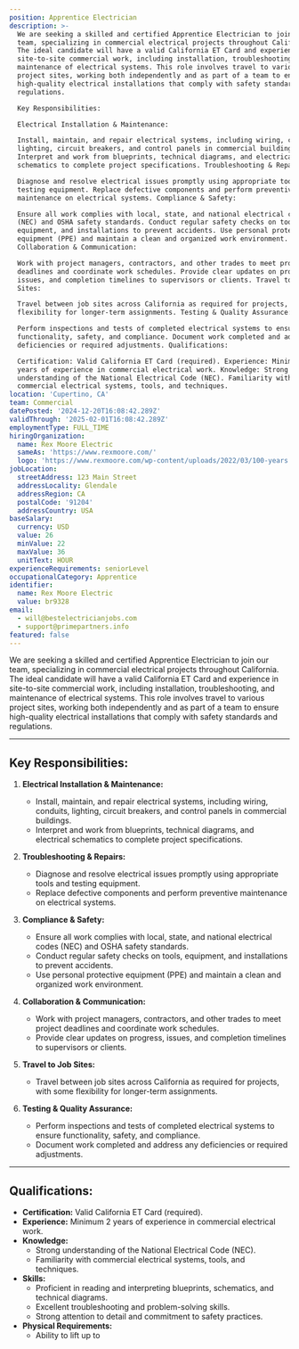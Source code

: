 ```yaml
---
position: Apprentice Electrician
description: >-
  We are seeking a skilled and certified Apprentice Electrician to join our
  team, specializing in commercial electrical projects throughout California.
  The ideal candidate will have a valid California ET Card and experience in
  site-to-site commercial work, including installation, troubleshooting, and
  maintenance of electrical systems. This role involves travel to various
  project sites, working both independently and as part of a team to ensure
  high-quality electrical installations that comply with safety standards and
  regulations.

  Key Responsibilities:

  Electrical Installation & Maintenance:

  Install, maintain, and repair electrical systems, including wiring, conduits,
  lighting, circuit breakers, and control panels in commercial buildings.
  Interpret and work from blueprints, technical diagrams, and electrical
  schematics to complete project specifications. Troubleshooting & Repairs:

  Diagnose and resolve electrical issues promptly using appropriate tools and
  testing equipment. Replace defective components and perform preventive
  maintenance on electrical systems. Compliance & Safety:

  Ensure all work complies with local, state, and national electrical codes
  (NEC) and OSHA safety standards. Conduct regular safety checks on tools,
  equipment, and installations to prevent accidents. Use personal protective
  equipment (PPE) and maintain a clean and organized work environment.
  Collaboration & Communication:

  Work with project managers, contractors, and other trades to meet project
  deadlines and coordinate work schedules. Provide clear updates on progress,
  issues, and completion timelines to supervisors or clients. Travel to Job
  Sites:

  Travel between job sites across California as required for projects, with some
  flexibility for longer-term assignments. Testing & Quality Assurance:

  Perform inspections and tests of completed electrical systems to ensure
  functionality, safety, and compliance. Document work completed and address any
  deficiencies or required adjustments. Qualifications:

  Certification: Valid California ET Card (required). Experience: Minimum 3
  years of experience in commercial electrical work. Knowledge: Strong
  understanding of the National Electrical Code (NEC). Familiarity with
  commercial electrical systems, tools, and techniques.
location: 'Cupertino, CA'
team: Commercial
datePosted: '2024-12-20T16:08:42.289Z'
validThrough: '2025-02-01T16:08:42.289Z'
employmentType: FULL_TIME
hiringOrganization:
  name: Rex Moore Electric
  sameAs: 'https://www.rexmoore.com/'
  logo: 'https://www.rexmoore.com/wp-content/uploads/2022/03/100-years.png'
jobLocation:
  streetAddress: 123 Main Street
  addressLocality: Glendale
  addressRegion: CA
  postalCode: '91204'
  addressCountry: USA
baseSalary:
  currency: USD
  value: 26
  minValue: 22
  maxValue: 36
  unitText: HOUR
experienceRequirements: seniorLevel
occupationalCategory: Apprentice
identifier:
  name: Rex Moore Electric
  value: br9328
email:
  - will@bestelectricianjobs.com
  - support@primepartners.info
featured: false
---
```



We are seeking a skilled and certified Apprentice Electrician to join our team, specializing in commercial electrical projects throughout California. The ideal candidate will have a valid California ET Card and experience in site-to-site commercial work, including installation, troubleshooting, and maintenance of electrical systems. This role involves travel to various project sites, working both independently and as part of a team to ensure high-quality electrical installations that comply with safety standards and regulations.

---

## Key Responsibilities:  

1. **Electrical Installation & Maintenance:**  
   - Install, maintain, and repair electrical systems, including wiring, conduits, lighting, circuit breakers, and control panels in commercial buildings.  
   - Interpret and work from blueprints, technical diagrams, and electrical schematics to complete project specifications.  

2. **Troubleshooting & Repairs:**  
   - Diagnose and resolve electrical issues promptly using appropriate tools and testing equipment.  
   - Replace defective components and perform preventive maintenance on electrical systems.  

3. **Compliance & Safety:**  
   - Ensure all work complies with local, state, and national electrical codes (NEC) and OSHA safety standards.  
   - Conduct regular safety checks on tools, equipment, and installations to prevent accidents.  
   - Use personal protective equipment (PPE) and maintain a clean and organized work environment.  

4. **Collaboration & Communication:**  
   - Work with project managers, contractors, and other trades to meet project deadlines and coordinate work schedules.  
   - Provide clear updates on progress, issues, and completion timelines to supervisors or clients.  

5. **Travel to Job Sites:**  
   - Travel between job sites across California as required for projects, with some flexibility for longer-term assignments.  

6. **Testing & Quality Assurance:**  
   - Perform inspections and tests of completed electrical systems to ensure functionality, safety, and compliance.  
   - Document work completed and address any deficiencies or required adjustments.  

---

## Qualifications:  

- **Certification:** Valid California ET Card (required).  
- **Experience:** Minimum 2 years of experience in commercial electrical work.  
- **Knowledge:**  
  - Strong understanding of the National Electrical Code (NEC).  
  - Familiarity with commercial electrical systems, tools, and techniques.  
- **Skills:**  
  - Proficient in reading and interpreting blueprints, schematics, and technical diagrams.  
  - Excellent troubleshooting and problem-solving skills.  
  - Strong attention to detail and commitment to safety practices.  
- **Physical Requirements:**  
  - Ability to lift up to 
